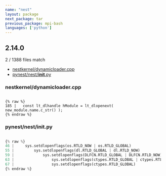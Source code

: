 ```yaml
---
name: "nest"
layout: package
next_package: tar
previous_package: mpi-bash
languages: ['python']
---
```

## 2.14.0
2 / 1388 files match

 - [nestkernel/dynamicloader.cpp](#nestkerneldynamicloadercpp)
 - [pynest/nest/__init__.py](#pynestnest__init__py)

### nestkernel/dynamicloader.cpp

```

{% raw %}
185 |   const lt_dlhandle hModule = lt_dlopenext( new_module.name.c_str() );
{% endraw %}

```
### pynest/nest/__init__.py

```python

{% raw %}
46 |     sys.setdlopenflags(os.RTLD_NOW | os.RTLD_GLOBAL)
55 |         sys.setdlopenflags(dl.RTLD_GLOBAL | dl.RTLD_NOW)
59 |             sys.setdlopenflags(DLFCN.RTLD_GLOBAL | DLFCN.RTLD_NOW)
63 |                 sys.setdlopenflags(ctypes.RTLD_GLOBAL | ctypes.RTLD_NOW)
67 |                 sys.setdlopenflags(ctypes.RTLD_GLOBAL)
{% endraw %}

```